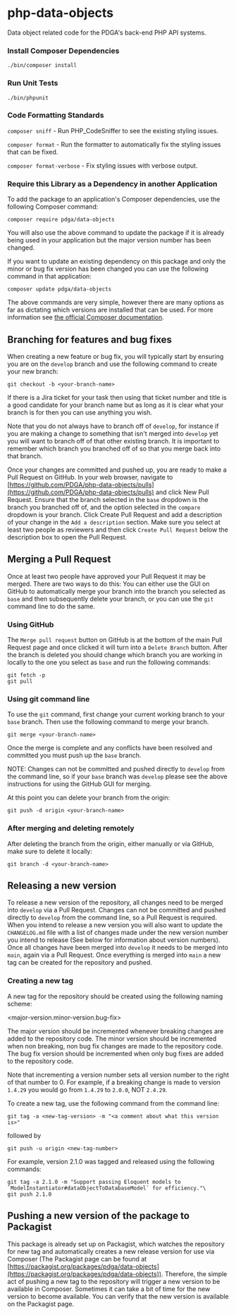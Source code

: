# php-data-objects

Data object related code for the PDGA's back-end PHP API systems.

### Install Composer Dependencies

```
./bin/composer install
```

### Run Unit Tests

```
./bin/phpunit
```

### Code Formatting Standards

`composer sniff` - Run PHP_CodeSniffer to see the existing styling issues.

`composer format` - Run the formatter to automatically fix the styling issues that can be fixed.

`composer format-verbose` - Fix styling issues with verbose output.

### Require this Library as a Dependency in another Application

To add the package to an application's Composer dependencies, use the following Composer command:

```composer require pdga/data-objects```

You will also use the above command to update the package if it is already being used in your application
but the major version number has been changed.

If you want to update an existing dependency on this package and only the minor or bug fix version has been
changed you can use the following command in that application:

```composer update pdga/data-objects```

The above commands are very simple, however there are many options as far as dictating which versions are
installed that can be used. For more information see [the official Composer documentation](https://getcomposer.org/doc/articles/versions.md#writing-version-constraints).

## Branching for features and bug fixes

When creating a new feature or bug fix, you will typically start by ensuring you are on the `develop` branch and use the following
command to create your new branch:

```git checkout -b <your-branch-name>```

If there is a Jira ticket for your task then using that ticket number and title is a good candidate for your branch name
but as long as it is clear what your branch is for then you can use anything you wish.

Note that you do not always have to branch off of `develop`, for instance if you are making a change to something that isn't merged
into `develop` yet you will want to branch off of that other existing branch. It is important to remember which branch you branched
off of so that you merge back into that branch.

Once your changes are committed and pushed up, you are ready to make a Pull Request on GitHub. In your web browser, navigate to
[https://github.com/PDGA/php-data-objects/pulls](https://github.com/PDGA/php-data-objects/pulls) and click New Pull Request.
Ensure that the branch selected in the `base` dropdown is the branch you branched off of, and the option selected in the `compare`
dropdown is your branch. Click Create Pull Request and add a description of your change in the `Add a description` section.
Make sure you select at least two people as reviewers and then click `Create Pull Request` below the description box
to open the Pull Request.

## Merging a Pull Request

Once at least two people have approved your Pull Request it may be merged. There are two ways to do this:
You can either use the GUI on GitHub to automatically merge your branch into the branch you selected as `base`
and then subsequently delete your branch, or you can use the `git` command line to do the same.

### Using GitHub

The `Merge pull request` button on GitHub is at the bottom of the main Pull Request page and once clicked it
will turn into a `Delete Branch` button. After the branch is deleted you should change which branch you are working
in locally to the one you select as `base` and run the following commands:

```
git fetch -p
git pull
```
### Using git command line

To use the `git` command, first change your current working branch to your `base` branch.  Then use the following
command to merge your branch.

```git merge <your-branch-name>```

Once the merge is complete and any conflicts have been resolved and committed you must push up the `base` branch.

NOTE: Changes can not be committed and pushed directly to `develop` from the command line, so if your `base` branch was
`develop` please see the above instructions for using the GitHub GUI for merging.

At this point you can delete your branch from the origin:

```git push -d origin <your-branch-name>```

### After merging and deleting remotely

After deleting the branch from the origin, either manually or via GitHub, make sure to delete it locally:

```git branch -d <your-branch-name>```

## Releasing a new version

To release a new version of the repository, all changes need to be merged into `develop` via a Pull Request.
Changes can not be committed and pushed directly to `develop` from the command line, so a Pull Request is required.
When you intend to release a new version you will also want to update the `CHANGELOG.md` file with a list of changes
made under the new version number you intend to release (See below for information about version numbers).
Once all changes have been merged into `develop` it needs to be merged into `main`, again via a Pull Request.
Once everything is merged into `main` a new tag can be created for the repository and pushed.

### Creating a new tag

A new tag for the repository should be created using the following naming scheme:

<major-version.minor-version.bug-fix>

The major version should be incremented whenever breaking changes are added to the repository code.
The minor version should be incremented when non breaking, non bug fix changes are made to the repository code.
The bug fix version should be incremented when only bug fixes are added to the repository code.

Note that incrementing a version number sets all version number to the right of that number to 0.
For example, if a breaking change is made to version `1.4.29` you would go from `1.4.29` to `2.0.0`, NOT `2.4.29`.

To create a new tag, use the following command from the command line:

```git tag -a <new-tag-version> -m "<a comment about what this version is>"```

followed by

```git push -u origin <new-tag-number>```

For example, version 2.1.0 was tagged and released using the following commands:

```
git tag -a 2.1.0 -m "Support passing Eloquent models to `ModelInstantiator#dataObjectToDatabaseModel` for efficiency."\
git push 2.1.0
```

## Pushing a new version of the package to Packagist

This package is already set up on Packagist, which watches the repository for new tag and automatically
creates a new release version for use via Composer (The Packagist page can be found at [https://packagist.org/packages/pdga/data-objects](https://packagist.org/packages/pdga/data-objects)).
Therefore, the simple act of pushing a new tag to the repository will trigger a new version to be available in Composer.
Sometimes it can take a bit of time for the new version to become available. You can verify that the new version is available on the Packagist page.
